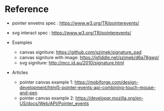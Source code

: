 
# Reference
- pointer envetns spec : https://www.w3.org/TR/pointerevents/
- svg interact spec : https://www.w3.org/TR/pointerevents/

- Examples
  - canvas signiture: https://github.com/szimek/signature_pad
  - canvas signiture with image: https://jsfiddle.net/szimek/d6a78gwq/
  - svg signiture: http://mcc.id.au/2010/signature.html

- Articles
  - pointer canvas example 1: https://mobiforge.com/design-development/html5-pointer-events-api-combining-touch-mouse-and-pen
  - pointer canvas example 2: https://developer.mozilla.org/en-US/docs/Web/API/Pointer_events

